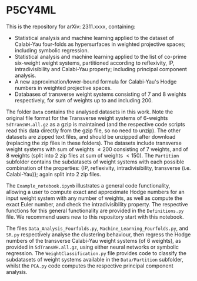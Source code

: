 # P5CY4ML
This is the repository for arXiv: 2311.xxxx, containing:   
- Statistical analysis and machine learning applied to the dataset of Calabi-Yau four-folds as hypersurfaces in weighted projective spaces; including symbolic regression.   
- Statistical analysis and machine learning applied to the list of co-prime six-weight weight systems, partitioned according to reflexivity, IP, intradivisibility and Calabi-Yau property; including principal component analysis.   
- A new approximation/lower-bound formula for Calabi-Yau's Hodge numbers in weighted projective spaces.   
- Databases of transverse weight systems consisting of 7 and 8 weights respectively, for sum of weights up to and including 200.

The folder `Data` contains the analysed datasets in this work. Note the original file format for the Transverse weight systems of 6-weights `5dTransWH.all.gz` as a gzip is maintained (and the respective code scripts read this data directly from the gzip file, so no need to unzip). The other datasets are zipped text files, and should be unzipped after download (replacing the zip files in these folders). The datasets include transverse weight systems with sum of weights $\leq 200$ consisting of 7 weights, and of 8 weights (split into 2 zip files at sum of weights $< 150$). The `Partition` subfolder contains the subdatasets of weight systems with each possible combination of the properties: {IP, reflexivity, intradivisibility, transverse (i.e. Calabi-Yau)}; again split into 2 zip files.    

The `Example_notebook.ipynb` illustrates a general code functionality, allowing a user to compute exact and approximate Hodge numbers for an input weight system with any number of weights, as well as compute the exact Euler number, and check the intradivisibility property. The respective functions for this general functionality are provided in the `Definitions.py` file. We recommend users new to this repository start with this notebook.        

The files `Data_Analysis_Fourfolds.py`, `Machine_Learning_Fourfolds.py`, and `SR.py` respectively analyse the clustering behaviour, then regress the Hodge numbers of the transverse Calabi-Yau weight systems (of 6 weights), as provided in `5dTransWH.all.gz`, using either neural networks or symbolic regression. The `WeightClassification.py` file provides code to classify the subdatasets of weight systems available in the `Data/Partition` subfolder, whilst the `PCA.py` code computes the respective principal component analysis.    
